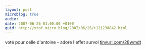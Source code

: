 ```yaml
---
layout: post
microblog: true
audio: 
date: 2007-06-26 01:00:00 +0100
guid: http://xtof.micro.blog/2007/06/26/t121238842.html
---
```

voté pour celle d'antoine - adoré l'effet survol [tinyurl.com/28wmdt](http://tinyurl.com/28wmdt)
